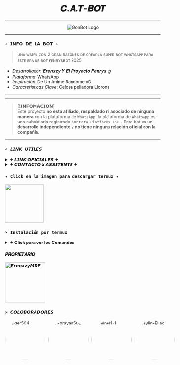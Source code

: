 <h1 align="center"> 𝑪.𝑨.𝑻-𝑩𝑶𝑻</h1>

---

<p align="center">
  <img src="https://files.catbox.moe/1c352a.png" alt="GonBot Logo">
</p>

---
### **`✧ 𝗜𝗡𝗙𝗢 𝗗𝗘 𝗟𝗔 𝗕𝗢𝗧 ✧`**
> ᴜɴᴀ ᴡᴀɪғᴜ ᴄᴏɴ 2 ɢʀᴀɴ ʀᴀᴢᴏɴᴇs ᴅᴇ ᴄʀᴇᴀʀʟᴀ sᴜᴘᴇʀ ʙᴏᴛ ᴡʜsᴛsᴀᴘᴘ ᴘᴀʀᴀ ᴇsᴛᴇ ᴇʀᴀ ᴅᴇ ʙᴏᴛ ғᴇɴʀʏsʙᴏᴛ 2025

*   *Desarrollador*: 𝑬𝒓𝒆𝒏𝒙𝒛𝒚 𝒀 𝑬𝒍 𝑷𝒓𝒐𝒚𝒆𝒄𝒕𝒐 𝑭𝒆𝒏𝒓𝒚𝒔 ꨄ︎ 
*   *Plataforma*: WhatsApp
*   *Inspiración*: De Un Anime Randome xD
*   *Características Clave*: Celosa peliadora Llorona

---


---

> [!𝗜𝗡𝗙𝗢𝗠𝗔𝗖𝗜𝗢𝗡]\
> Este proyecto **no está afiliado, respaldado ni asociado de ninguna manera** con la plataforma de `WhatsApp`. la plataforma de `WhatsApp` es una subsidiaria registrada por `Meta Platforms Inc.`. Este bot es un **desarrollo independiente** y **no tiene ninguna relación oficial con la compañía**.

---

### **`➪ 𝙇𝙄𝙉𝙆 𝙐𝙏𝙄𝙇𝙀𝙎`**

<details>
 <summary><b> ✦ 𝙇𝙄𝙉𝙆 𝙊𝙁𝙄𝘾𝙄𝘼𝙇𝙀𝙎 ✦ </b></summary>

 * 𝘾𝙖𝙣𝙖𝙡 𝙊𝙛𝙞𝙘𝙞𝙖𝙡  [`¡𝘾𝙇𝙄𝘾𝙆 𝘼𝙌𝙐𝙄!`](https://whatsapp.com/channel/0029VbBBn9R4NViep4KwCT3Z)
* 𝙂𝙧𝙪𝙥𝙤 𝙊𝙛𝙞𝙘𝙞𝙖𝙡 [`¡𝘾𝙇𝙄𝘾𝙆 𝘼𝙌𝙐𝙄!`](https://chat.whatsapp.com/JyXYAWOtXWd0VGTOHbv8EO?mode=r_c)
* 𝘾𝙤𝙢𝙪𝙣𝙞𝙙𝙖𝙙 𝙊𝙛𝙞𝙘𝙞𝙖𝙡 [`¡𝘾𝙇𝙄𝘾𝙆 𝘼𝙌𝙐𝙄!`](https://chat.whatsapp.com/GXwZX6U6f6OIxthaE4kF37?mode=r_c)
</details>

<details>
<summary><b> ✦ 𝘾𝙊𝙉𝙏𝘼𝘾𝙏𝙊 𝙭 𝘼𝙎𝙎𝙄𝙏𝙀𝙉𝙏𝙀 ✦</b></summary>

* 𝘾𝙧𝙚𝙖𝙙𝙤𝙧/𝙣𝙤 𝙨𝙥𝙖𝙢: [`𝘼𝙌𝙐𝙄`](https:/Wa.me/18493907272)
* 𝘾𝙊𝙍𝙍𝙀𝙊: [`𝘼𝙌𝙐𝙄`](erenxz01@gmail.com)
* 𝘼𝙎𝙎𝙄𝙏𝙀𝙉𝙏𝙀: [`𝘼𝙌𝙐𝙄`](https:/Wa.me/+5493794278309)
</details>




### **`✦ Click en la imagen para descargar termux ✦`**
<a
href="https://www.mediafire.com/file/llugt4zgj7g3n3u/com.termux_1020.apk/file"><img src="https://files.cloudkuimages.guru/images/7Drs81zn.jpg" height="125px"></a> 

### **`➤ Instalación por termux`**

<details>
 <summary><b> ✦ Click para ver los Comandos </b></summary>

### **✦ Instalación manual por termux**
> Nota: Copie y pegue los comandos en termux uno por uno.
```bash
termux-setup-storage
```

```bash
apt update && apt upgrade && pkg install -y git nodejs ffmpeg imagemagick yarn
```

```bash
git clone https://github.com/erenxzy/FenrysBot-MD && cd FenrysBot-MD
```

```bash
yarn install
```

```bash
npm install
```

```bash
npm update
```

```bash
npm start
```

> Si aparece (Y/I/N/O/D/Z) [default=N] ? use la letra "y" + "ENTER" para continuar con la instalación

</details>

### **`𝑷𝑹𝑶𝑷𝑰𝑬𝑻𝑨𝑹𝑰𝑶`**
<a
href="https://github.com/erenxzy"><img src="https://github.com/erenxzy.png" width="130" height="130" alt="
𝙀𝙧𝙚𝙣𝙭𝙯𝙮𝙈𝘿𝙁"/></a>

### **`⚒︎ 𝘾𝙊𝙇𝙊𝘽𝙊𝙍𝘼𝘿𝙊𝙍𝙀𝙎 `**
<div style="display: flex; gap: 10px;">
  <a href="https://github.com/Elder504" style="text-decoration: none;">
    <img src="https://github.com/Elder504.png" width="130" height="130" alt="Elder504" style="border-radius: 50%;" />
  </a>
  <a href="https://github.com/El-brayan502" style="text-decoration: none;">
    <img src="https://github.com/El-brayan502.png" width="130" height="130" alt="El-brayan502" style="border-radius: 50%;" />
  </a>
  <a href="https://github.com/kleiner1-1" style="text-decoration: none;">
    <img src="https://github.com/kleiner1-1.png" width="130" height="130" alt="kleiner1-1" style="border-radius: 50%;" />
  </a>
  <a href="https://github.com/Deylin-Eliac" style="text-decoration: none;">
    <img src="https://github.com/Deylin-Eliac.png" width="130" height="130" alt="Deylin-Eliac" style="border-radius: 50%;" />
  </a>
</div>
